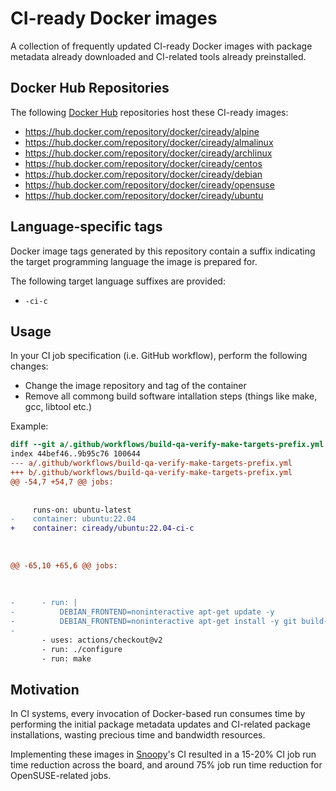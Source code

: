 # CI-ready Docker images

A collection of frequently updated CI-ready Docker images with package metadata already downloaded and
CI-related tools already preinstalled.



## Docker Hub Repositories

The following [Docker Hub](https://hub.docker.com/) repositories host these CI-ready images:
- https://hub.docker.com/repository/docker/ciready/alpine
- https://hub.docker.com/repository/docker/ciready/almalinux
- https://hub.docker.com/repository/docker/ciready/archlinux
- https://hub.docker.com/repository/docker/ciready/centos
- https://hub.docker.com/repository/docker/ciready/debian
- https://hub.docker.com/repository/docker/ciready/opensuse
- https://hub.docker.com/repository/docker/ciready/ubuntu



## Language-specific tags

Docker image tags generated by this repository contain a suffix indicating
the target programming language the image is prepared for.

The following target language suffixes are provided:
- `-ci-c`



## Usage

In your CI job specification (i.e. GitHub workflow), perform the following changes:
- Change the image repository and tag of the container
- Remove all commong build software intallation steps (things like make, gcc, libtool etc.)

Example:
```diff
diff --git a/.github/workflows/build-qa-verify-make-targets-prefix.yml b/.github/workflows/build-qa-verify-make-targets-prefix.yml
index 44bef46..9b95c76 100644
--- a/.github/workflows/build-qa-verify-make-targets-prefix.yml
+++ b/.github/workflows/build-qa-verify-make-targets-prefix.yml
@@ -54,7 +54,7 @@ jobs:
 
 
     runs-on: ubuntu-latest
-    container: ubuntu:22.04
+    container: ciready/ubuntu:22.04-ci-c
 
 
 
@@ -65,10 +65,6 @@ jobs:
 
 
 
-      - run: |
-          DEBIAN_FRONTEND=noninteractive apt-get update -y
-          DEBIAN_FRONTEND=noninteractive apt-get install -y git build-essential [...]
-
       - uses: actions/checkout@v2
       - run: ./configure
       - run: make
```



## Motivation

In CI systems, every invocation of Docker-based run consumes time by performing
the initial package metadata updates and CI-related package installations,
wasting precious time and bandwidth resources.

Implementing these images in [Snoopy](https://github.com/a2o/snoopy/)'s CI
resulted in a 15-20% CI job run time reduction across the board, and around
75% job run time reduction for OpenSUSE-related jobs.
